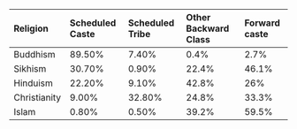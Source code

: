 | Religion     | Scheduled Caste   | Scheduled Tribe   | Other Backward Class   | Forward caste   |
|:-------------|:------------------|:------------------|:-----------------------|:----------------|
| Buddhism     | 89.50%            | 7.40%             | 0.4%                   | 2.7%            |
| Sikhism      | 30.70%            | 0.90%             | 22.4%                  | 46.1%           |
| Hinduism     | 22.20%            | 9.10%             | 42.8%                  | 26%             |
| Christianity | 9.00%             | 32.80%            | 24.8%                  | 33.3%           |
| Islam        | 0.80%             | 0.50%             | 39.2%                  | 59.5%           |